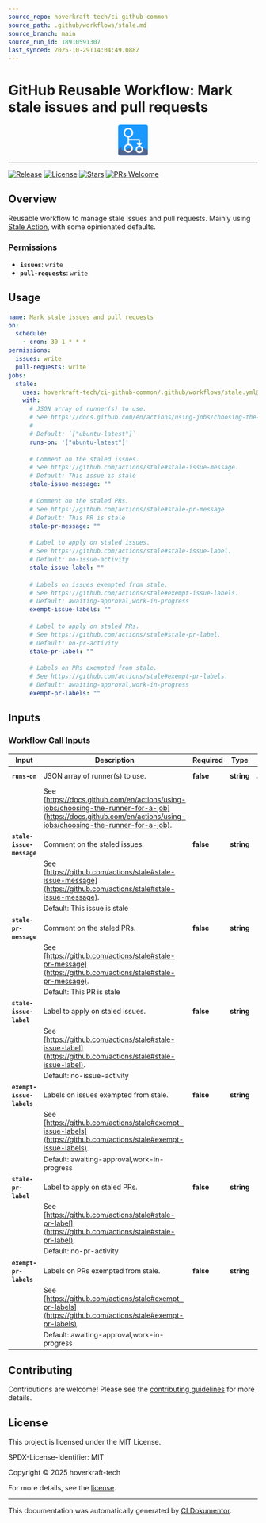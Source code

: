 ```yaml
---
source_repo: hoverkraft-tech/ci-github-common
source_path: .github/workflows/stale.md
source_branch: main
source_run_id: 18910591307
last_synced: 2025-10-29T14:04:49.088Z
---
```


<!-- header:start -->

# GitHub Reusable Workflow: Mark stale issues and pull requests

<div align="center">
  <img src="../logo.svg" width="60px" align="center" alt="Mark stale issues and pull requests" />
</div>

---

<!-- header:end -->

<!-- badges:start -->

[![Release](https://img.shields.io/github/v/release/hoverkraft-tech/ci-github-common)](https://github.com/hoverkraft-tech/ci-github-common/releases)
[![License](https://img.shields.io/github/license/hoverkraft-tech/ci-github-common)](http://choosealicense.com/licenses/mit/)
[![Stars](https://img.shields.io/github/stars/hoverkraft-tech/ci-github-common?style=social)](https://img.shields.io/github/stars/hoverkraft-tech/ci-github-common?style=social)
[![PRs Welcome](https://img.shields.io/badge/PRs-welcome-brightgreen.svg)](https://github.com/hoverkraft-tech/ci-github-common/blob/main/CONTRIBUTING.md)

<!-- badges:end -->

<!-- overview:start -->

## Overview

Reusable workflow to manage stale issues and pull requests.
Mainly using [Stale Action](https://github.com/actions/stale), with some opinionated defaults.

### Permissions

- **`issues`**: `write`
- **`pull-requests`**: `write`

<!-- overview:end -->

<!-- usage:start -->

## Usage

```yaml
name: Mark stale issues and pull requests
on:
  schedule:
    - cron: 30 1 * * *
permissions:
  issues: write
  pull-requests: write
jobs:
  stale:
    uses: hoverkraft-tech/ci-github-common/.github/workflows/stale.yml@b7dd413209df265bef8d7eb0efb117eaabc684c4 # 0.27.0
    with:
      # JSON array of runner(s) to use.
      # See https://docs.github.com/en/actions/using-jobs/choosing-the-runner-for-a-job.
      #
      # Default: `["ubuntu-latest"]`
      runs-on: '["ubuntu-latest"]'

      # Comment on the staled issues.
      # See https://github.com/actions/stale#stale-issue-message.
      # Default: This issue is stale
      stale-issue-message: ""

      # Comment on the staled PRs.
      # See https://github.com/actions/stale#stale-pr-message.
      # Default: This PR is stale
      stale-pr-message: ""

      # Label to apply on staled issues.
      # See https://github.com/actions/stale#stale-issue-label.
      # Default: no-issue-activity
      stale-issue-label: ""

      # Labels on issues exempted from stale.
      # See https://github.com/actions/stale#exempt-issue-labels.
      # Default: awaiting-approval,work-in-progress
      exempt-issue-labels: ""

      # Label to apply on staled PRs.
      # See https://github.com/actions/stale#stale-pr-label.
      # Default: no-pr-activity
      stale-pr-label: ""

      # Labels on PRs exempted from stale.
      # See https://github.com/actions/stale#exempt-pr-labels.
      # Default: awaiting-approval,work-in-progress
      exempt-pr-labels: ""
```

<!-- usage:end -->

<!-- inputs:start -->

## Inputs

### Workflow Call Inputs

| **Input**                 | **Description**                                                                    | **Required** | **Type**   | **Default**         |
| ------------------------- | ---------------------------------------------------------------------------------- | ------------ | ---------- | ------------------- |
| **`runs-on`**             | JSON array of runner(s) to use.                                                    | **false**    | **string** | `["ubuntu-latest"]` |
|                           | See [https://docs.github.com/en/actions/using-jobs/choosing-the-runner-for-a-job](https://docs.github.com/en/actions/using-jobs/choosing-the-runner-for-a-job). |              |            |                     |
| **`stale-issue-message`** | Comment on the staled issues.                                                      | **false**    | **string** | -                   |
|                           | See [https://github.com/actions/stale#stale-issue-message](https://github.com/actions/stale#stale-issue-message).                        |              |            |                     |
|                           | Default: This issue is stale                                                       |              |            |                     |
| **`stale-pr-message`**    | Comment on the staled PRs.                                                         | **false**    | **string** | -                   |
|                           | See [https://github.com/actions/stale#stale-pr-message](https://github.com/actions/stale#stale-pr-message).                           |              |            |                     |
|                           | Default: This PR is stale                                                          |              |            |                     |
| **`stale-issue-label`**   | Label to apply on staled issues.                                                   | **false**    | **string** | -                   |
|                           | See [https://github.com/actions/stale#stale-issue-label](https://github.com/actions/stale#stale-issue-label).                          |              |            |                     |
|                           | Default: no-issue-activity                                                         |              |            |                     |
| **`exempt-issue-labels`** | Labels on issues exempted from stale.                                              | **false**    | **string** | -                   |
|                           | See [https://github.com/actions/stale#exempt-issue-labels](https://github.com/actions/stale#exempt-issue-labels).                        |              |            |                     |
|                           | Default: awaiting-approval,work-in-progress                                        |              |            |                     |
| **`stale-pr-label`**      | Label to apply on staled PRs.                                                      | **false**    | **string** | -                   |
|                           | See [https://github.com/actions/stale#stale-pr-label](https://github.com/actions/stale#stale-pr-label).                             |              |            |                     |
|                           | Default: no-pr-activity                                                            |              |            |                     |
| **`exempt-pr-labels`**    | Labels on PRs exempted from stale.                                                 | **false**    | **string** | -                   |
|                           | See [https://github.com/actions/stale#exempt-pr-labels](https://github.com/actions/stale#exempt-pr-labels).                           |              |            |                     |
|                           | Default: awaiting-approval,work-in-progress                                        |              |            |                     |

<!-- inputs:end -->

<!-- secrets:start -->
<!-- secrets:end -->

<!-- outputs:start -->
<!-- outputs:end -->

<!-- examples:start -->
<!-- examples:end -->

<!--
// jscpd:ignore-start
-->

<!-- contributing:start -->

## Contributing

Contributions are welcome! Please see the [contributing guidelines](https://github.com/hoverkraft-tech/ci-github-common/blob/main/CONTRIBUTING.md) for more details.

<!-- contributing:end -->

<!-- security:start -->
<!-- security:end -->

<!-- license:start -->

## License

This project is licensed under the MIT License.

SPDX-License-Identifier: MIT

Copyright © 2025 hoverkraft-tech

For more details, see the [license](http://choosealicense.com/licenses/mit/).

<!-- license:end -->

<!-- generated:start -->

---

This documentation was automatically generated by [CI Dokumentor](https://github.com/hoverkraft-tech/ci-dokumentor).

<!-- generated:end -->

<!--
// jscpd:ignore-end
-->
